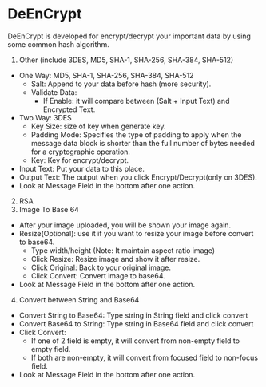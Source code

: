# DeEnCrypt
DeEnCrypt is developed for encrypt/decrypt your important data by using some common hash algorithm.
1. Other (include 3DES, MD5, SHA-1, SHA-256, SHA-384, SHA-512)
- One Way: MD5, SHA-1, SHA-256, SHA-384, SHA-512
	+ Salt: Append to your data before hash (more security).
	+ Validate Data: 
		+ If Enable: it will compare between (Salt + Input Text) and Encrypted Text.
- Two Way: 3DES
	+ Key Size: size of key when generate key.
	+ Padding Mode: Specifies the type of padding to apply when the message data block is shorter than the full number of bytes needed for a cryptographic operation.
	+ Key: Key for encrypt/decrypt.
- Input Text: Put your data to this place.
- Output Text: The output when you click Encrypt/Decrypt(only on 3DES).
- Look at Message Field in the bottom after one action.
2. RSA
3. Image To Base 64
- After your image uploaded, you will be shown your image again.
- Resize(Optional): use it if you want to resize your image before convert to base64.
	+ Type width/height (Note: It maintain aspect ratio image)
	+ Click Resize: Resize image and show it after resize.
	+ Click Original: Back to your original image.
	+ Click Convert: Convert image to base64.
- Look at Message Field in the bottom after one action.
4. Convert between String and Base64
- Convert String to Base64:
	Type string in String field and click convert
- Convert Base64 to String:
	Type string in Base64 field and click convert
- Click Convert:
	+ If one of 2 field is empty, it will convert from non-empty field to empty field.
	+ If both are non-empty, it will convert from focused field to non-focus field.
- Look at Message Field in the bottom after one action.
